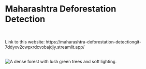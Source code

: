 <h1>Maharashtra Deforestation Detection</h1>
<br>
<p>Link to this website: https://maharashtra-deforestation-detectiongit-7ddyxv2cwpxrdcvobajdjy.streamlit.app/</p>
<br>
<img src="https://www.google.com/url?sa=i&url=https%3A%2F%2Fwww.sugiproject.com%2Fblog%2Fforests-are-social&psig=AOvVaw1ZwOZOF6OMClonBdm_p4vN&ust=1756106811991000&source=images&cd=vfe&opi=89978449&ved=0CBUQjRxqFwoTCMDckOf1oo8DFQAAAAAdAAAAABAL" alt="A dense forest with lush green trees and soft lighting.">

